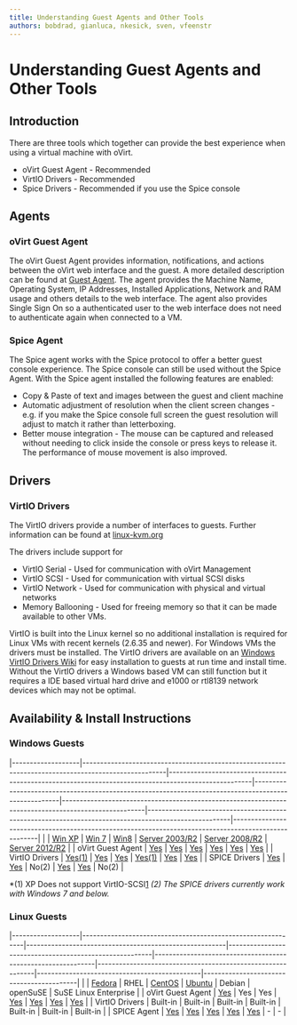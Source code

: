 ```yaml
---
title: Understanding Guest Agents and Other Tools
authors: bobdrad, gianluca, nkesick, sven, vfeenstr
---
```


<!-- TODO: Content review -->

# Understanding Guest Agents and Other Tools

## Introduction

There are three tools which together can provide the best experience when using a virtual machine with oVirt.

*   oVirt Guest Agent - Recommended
*   VirtIO Drivers - Recommended
*   Spice Drivers - Recommended if you use the Spice console

## Agents

### oVirt Guest Agent

The oVirt Guest Agent provides information, notifications, and actions between the oVirt web interface and the guest. A more detailed description can be found at [Guest Agent](guest-agent). The agent provides the Machine Name, Operating System, IP Addresses, Installed Applications, Network and RAM usage and others details to the web interface. The agent also provides Single Sign On so a authenticated user to the web interface does not need to authenticate again when connected to a VM.

### Spice Agent

The Spice agent works with the Spice protocol to offer a better guest console experience. The Spice console can still be used without the Spice Agent. With the Spice agent installed the following features are enabled:

*   Copy & Paste of text and images between the guest and client machine
*   Automatic adjustment of resolution when the client screen changes - e.g. if you make the Spice console full screen the guest resolution will adjust to match it rather than letterboxing.
*   Better mouse integration - The mouse can be captured and released without needing to click inside the console or press keys to release it. The performance of mouse movement is also improved.

## Drivers

### VirtIO Drivers

The VirtIO drivers provide a number of interfaces to guests. Further information can be found at [linux-kvm.org](http://www.linux-kvm.org/page/Virtio)

The drivers include support for

*   VirtIO Serial - Used for communication with oVirt Management
*   VirtIO SCSI - Used for communication with virtual SCSI disks
*   VirtIO Network - Used for communication with physical and virtual networks
*   Memory Ballooning - Used for freeing memory so that it can be made available to other VMs.

VirtIO is built into the Linux kernel so no additional installation is required for Linux VMs with recent kernels (2.6.35 and newer). For Windows VMs the drivers must be installed. The VirtIO drivers are available on an [Windows VirtIO Drivers Wiki](https://fedoraproject.org/wiki/Windows_Virtio_Drivers) for easy installation to guests at run time and install time. Without the VirtIO drivers a Windows based VM can still function but it requires a IDE based virtual hard drive and e1000 or rtl8139 network devices which may not be optimal.

## Availability & Install Instructions

### Windows Guests

|-------------------|-----------------------------------------------------------------------------------------------------|-----------------------------------------------------------------------------------------------------|-----------------------------------------------------------------------------------------------------|-----------------------------------------------------------------------------------------------------|-----------------------------------------------------------------------------------------------------|-----------------------------------------------------------------------------------------------------|
|                   | [Win XP](/documentation/how-to/virtual-machines/create-a-windows-xp-virtual-machine)                | [Win 7](/documentation/how-to/virtual-machines/create-a-windows-7-virtual-machine/)                 | [Win8](/documentation/how-to/virtual-machines/create-a-windows-8-virtual-machine/)                  | [Server 2003/R2](/documentation/how-to/virtual-machines/create-a-windows-2003-virtual-machine/)     | [Server 2008/R2](/documentation/how-to/virtual-machines/create-a-windows-2008-virtual-machine/)     | [Server 2012/R2](/documentation/how-to/virtual-machines/create-a-windows-2012-virtual-machine/)     |
| oVirt Guest Agent | [Yes](https://community.redhat.com/blog/2015/05/how-to-install-and-use-ovirts-windows-guest-tools/) | [Yes](https://community.redhat.com/blog/2015/05/how-to-install-and-use-ovirts-windows-guest-tools/) | [Yes](https://community.redhat.com/blog/2015/05/how-to-install-and-use-ovirts-windows-guest-tools/) | [Yes](https://community.redhat.com/blog/2015/05/how-to-install-and-use-ovirts-windows-guest-tools/) | [Yes](https://community.redhat.com/blog/2015/05/how-to-install-and-use-ovirts-windows-guest-tools/) | [Yes](https://community.redhat.com/blog/2015/05/how-to-install-and-use-ovirts-windows-guest-tools/) |
| VirtIO Drivers    | [Yes(1)](/documentation/how-to/virtual-machines/create-a-windows-xp-virtual-machine#VirtIO)         | [Yes](/documentation/how-to/virtual-machines/create-a-windows-7-virtual-machine#Drivers)            | [Yes](/documentation/how-to/virtual-machines/create-a-windows-8-virtual-machine#Drivers)            | [Yes(1)](/documentation/how-to/virtual-machines/create-a-windows-2003-virtual-machine#VirtIO)       | [Yes](/documentation/how-to/virtual-machines/create-a-windows-2008-virtual-machine#VirtIO)          | [Yes](/documentation/how-to/virtual-machines/create-a-windows-2012-virtual-machine#VirtIO)          |
| SPICE Drivers     | [Yes](/documentation/how-to/virtual-machines/create-a-windows-xp-virtual-machine#Graphics)          | [Yes](/documentation/how-to/virtual-machines/create-a-windows-7-virtual-machine#Graphics)           | No(2)                                                                                               | [Yes](/documentation/how-to/virtual-machines/create-a-windows-2003-virtual-machine#Graphics)        | [Yes](/documentation/how-to/virtual-machines/create-a-windows-2008-virtual-machine#Graphics)        | No(2)                                                                                               |

*(1) XP Does not support VirtIO-SCSI[1](https://bugzilla.redhat.com/show_bug.cgi?id=1043198)
*(2) The SPICE drivers currently work with Windows 7 and below.*

### Linux Guests

|-------------------|-------------------------------------------------------------|--------------------------------------------------------|--------------------------------------------------------|-------------------------------------------------------------|------------------------------------------------------------|----------------------------------------------|------------------------------------------|
|                   | [Fedora](/documentation/how-to/virtual-machines/create-a-fedora-virtual-machine) | RHEL                                                   | [CentOS](/documentation/how-to/virtual-machines/create-a-centos-virtual-machine)                                                 | [Ubuntu](/documentation/how-to/virtual-machines/create-an-ubuntu-virtual-machine) | Debian                                                     | openSuSE                                     | SuSE Linux Enterprise                    |
| oVirt Guest Agent | [Yes](/documentation/how-to/guest-agent/install-the-guest-agent-in-fedora/)  | Yes                                                    | Yes                                                    | [Yes](/develop/release-management/features/virt/guestagentubuntu/)                  | [Yes](/documentation/how-to/guest-agent/install-the-guest-agent-in-debian/) | [Yes](/develop/release-management/features/virt/guestagentopensuse/) | [Yes](/develop/release-management/features/virt/guestagentsles/) |
| VirtIO Drivers    | Built-in                                                    | Built-in                                               | Built-in                                               | Built-in                                                    | Built-in                                                   | Built-in                                     | Built-in                                 |
| SPICE Agent       | [Yes](/documentation/how-to/guest-agent/install-the-spice-guest-agent/)      | [Yes](/documentation/how-to/guest-agent/install-the-spice-guest-agent/) | [Yes](/documentation/how-to/guest-agent/install-the-spice-guest-agent/) | [Yes](/documentation/how-to/guest-agent/install-the-spice-guest-agent/)      | [Yes](/documentation/how-to/guest-agent/install-the-spice-guest-agent/)     | -                                            | -                                        |
